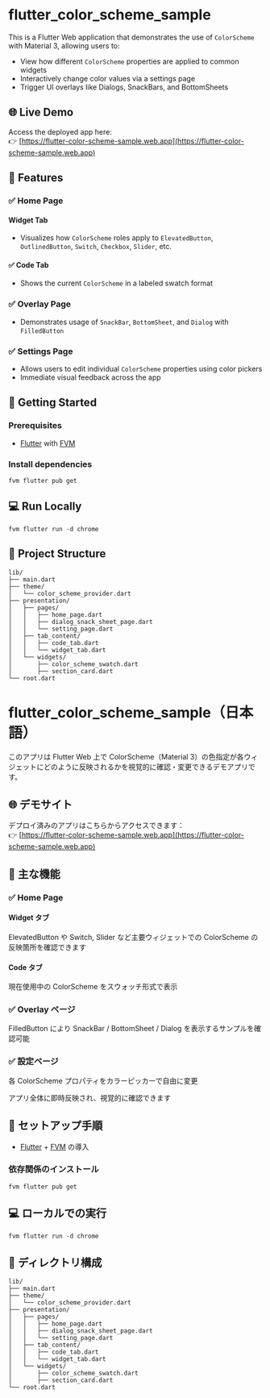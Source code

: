 # flutter_color_scheme_sample

This is a Flutter Web application that demonstrates the use of `ColorScheme` with Material 3, allowing users to:

- View how different `ColorScheme` properties are applied to common widgets
- Interactively change color values via a settings page
- Trigger UI overlays like Dialogs, SnackBars, and BottomSheets

## 🌐 Live Demo

Access the deployed app here:  
👉 [https://flutter-color-scheme-sample.web.app](https://flutter-color-scheme-sample.web.app)

## 🔧 Features

### ✅ Home Page
#### Widget Tab
- Visualizes how `ColorScheme` roles apply to `ElevatedButton`, `OutlinedButton`, `Switch`, `Checkbox`, `Slider`, etc.

#### ✅ Code Tab
- Shows the current `ColorScheme` in a labeled swatch format

### ✅ Overlay Page
- Demonstrates usage of `SnackBar`, `BottomSheet`, and `Dialog` with `FilledButton`

### ✅ Settings Page
- Allows users to edit individual `ColorScheme` properties using color pickers
- Immediate visual feedback across the app


## 🚀 Getting Started

### Prerequisites

- [Flutter](https://docs.flutter.dev/get-started/install) with [FVM](https://fvm.app/)

### Install dependencies

```
fvm flutter pub get
```

## 💻 Run Locally

```
fvm flutter run -d chrome
```

## 📁 Project Structure

```
lib/
├── main.dart
├── theme/
│   └── color_scheme_provider.dart
├── presentation/
│   ├── pages/
│   │   ├── home_page.dart
│   │   ├── dialog_snack_sheet_page.dart
│   │   └── setting_page.dart
│   ├── tab_content/
│   │   ├── code_tab.dart
│   │   └── widget_tab.dart
│   └── widgets/
│       ├── color_scheme_swatch.dart
│       ├── section_card.dart
└── root.dart
```

# flutter_color_scheme_sample（日本語）

このアプリは Flutter Web 上で ColorScheme（Material 3）の色指定が各ウィジェットにどのように反映されるかを視覚的に確認・変更できるデモアプリです。

## 🌐 デモサイト

デプロイ済みのアプリはこちらからアクセスできます：  
👉 [https://flutter-color-scheme-sample.web.app](https://flutter-color-scheme-sample.web.app)

## 🔧 主な機能

### ✅ Home Page
#### Widget タブ
ElevatedButton や Switch, Slider など主要ウィジェットでの ColorScheme の反映箇所を確認できます

#### Code タブ
現在使用中の ColorScheme をスウォッチ形式で表示

### ✅ Overlay ページ
FilledButton により SnackBar / BottomSheet / Dialog を表示するサンプルを確認可能

### ✅ 設定ページ
各 ColorScheme プロパティをカラーピッカーで自由に変更

アプリ全体に即時反映され、視覚的に確認できます

## 🚀 セットアップ手順 

- [Flutter](https://docs.flutter.dev/get-started/install) + [FVM](https://fvm.app/) の導入

### 依存関係のインストール

```
fvm flutter pub get
```

## 💻 ローカルでの実行

```
fvm flutter run -d chrome
```

## 📁 ディレクトリ構成

```
lib/
├── main.dart
├── theme/
│   └── color_scheme_provider.dart
├── presentation/
│   ├── pages/
│   │   ├── home_page.dart
│   │   ├── dialog_snack_sheet_page.dart
│   │   └── setting_page.dart
│   ├── tab_content/
│   │   ├── code_tab.dart
│   │   └── widget_tab.dart
│   └── widgets/
│       ├── color_scheme_swatch.dart
│       ├── section_card.dart
└── root.dart
```
